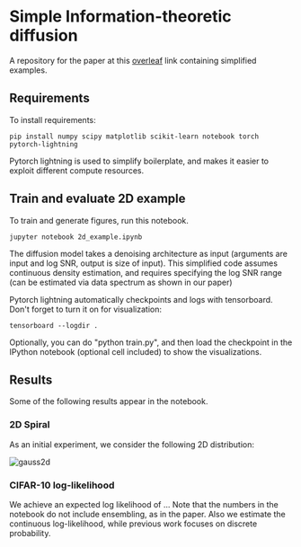 # Simple Information-theoretic diffusion

A repository for the paper at this
[overleaf](https://www.overleaf.com/project/63a012c4e0cc7265b8272696)
link containing simplified examples. 


## Requirements

To install requirements:

```setup
pip install numpy scipy matplotlib scikit-learn notebook torch pytorch-lightning
```
Pytorch lightning is used to simplify boilerplate, 
and makes it easier to exploit different compute resources. 


## Train and evaluate 2D example

To train and generate figures, run this notebook. 

```train
jupyter notebook 2d_example.ipynb
```

The diffusion model takes a denoising architecture as input (arguments are input and log SNR, output is size of input).
This simplified code assumes continuous density estimation, and requires specifying the log SNR range 
(can be estimated via data spectrum as shown in our paper)

Pytorch lightning automatically checkpoints and logs with tensorboard. Don't forget to turn it on for visualization:  
```log
tensorboard --logdir .
```
Optionally, you can do "python train.py", 
and then load the checkpoint in the IPython notebook (optional cell included) to show the visualizations.

## Results

Some of the following results appear in the notebook. 

### 2D Spiral

As an initial experiment, we consider the following 2D distribution:

![gauss2d](./Figs/samples.png)

### CIFAR-10 log-likelihood

We achieve an expected log likelihood of ... 
Note that the numbers in the notebook do not include ensembling, as in the paper. 
Also we estimate the continuous log-likelihood, while previous work focuses on discrete probability. 
